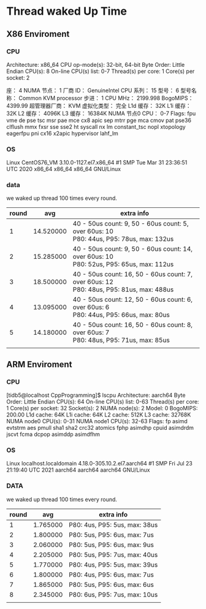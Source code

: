 

# Thread waked Up Time

## X86 Enviroment

### CPU

Architecture:          x86_64
CPU op-mode(s):        32-bit, 64-bit
Byte Order:            Little Endian
CPU(s):                8
On-line CPU(s) list:   0-7
Thread(s) per core:    1
Core(s) per socket:    2

座：                 4
NUMA 节点：         1
厂商 ID：           GenuineIntel
CPU 系列：          15
型号：              6
型号名称：        Common KVM processor
步进：              1
CPU MHz：             2199.998
BogoMIPS：            4399.99
超管理器厂商：  KVM
虚拟化类型：     完全
L1d 缓存：          32K
L1i 缓存：          32K
L2 缓存：           4096K
L3 缓存：           16384K
NUMA 节点0 CPU：    0-7
Flags:                 fpu vme de pse tsc msr pae mce cx8 apic sep mtrr pge mca cmov pat pse36 clflush mmx fxsr sse sse2 ht syscall nx lm constant_tsc nopl xtopology eagerfpu pni cx16 x2apic hypervisor lahf_lm

### OS

Linux CentOS76_VM 3.10.0-1127.el7.x86_64 #1 SMP Tue Mar 31 23:36:51 UTC 2020 x86_64 x86_64 x86_64 GNU/Linux



### data

we waked up thread 100 times every round.

| round | avg       | extra info                               |
| ----- | --------- | ---------------------------------------- |
| 1     | 14.520000 | 40 - 50us count: 9, 50 - 60us count: 5, over 60us: 10 <br />P80: 44us, P95: 78us, max: 132us |
| 2     | 15.285000 | 40 - 50us count: 9, 50 - 60us count: 14, over 60us: 10 <br />P80: 52us, P95: 65us, max: 112us |
| 3     | 18.500000 | 40 - 50us count: 16, 50 - 60us count: 7, over 60us: 12 <br />P80: 48us, P95: 81us, max: 488us |
| 4     | 13.095000 | 40 - 50us count: 12, 50 - 60us count: 6, over 60us: 6 <br />P80: 44us, P95: 66us, max: 80us |
| 5     | 14.180000 | 40 - 50us count: 16, 50 - 60us count: 8, over 60us: 7 <br />P80: 48us, P95: 71us, max: 85us |
|       |           |                                          |



## ARM Enviroment

### CPU

[tidb5@localhost CppProgramming]$ lscpu
Architecture:          aarch64
Byte Order:            Little Endian
CPU(s):                64
On-line CPU(s) list:   0-63
Thread(s) per core:    1
Core(s) per socket:    32
Socket(s):             2
NUMA node(s):          2
Model:                 0
BogoMIPS:              200.00
L1d cache:             64K
L1i cache:             64K
L2 cache:              512K
L3 cache:              32768K
NUMA node0 CPU(s):     0-31
NUMA node1 CPU(s):     32-63
Flags:                 fp asimd evtstrm aes pmull sha1 sha2 crc32 atomics fphp asimdhp cpuid asimdrdm jscvt fcma dcpop asimddp asimdfhm

### OS

Linux localhost.localdomain 4.18.0-305.10.2.el7.aarch64 #1 SMP Fri Jul 23 21:19:40 UTC 2021 aarch64 aarch64 aarch64 GNU/Linux

### DATA

we waked up thread 100 times every round.

| round | avg      | extra info                    |
| ----- | -------- | ----------------------------- |
| 1     | 1.765000 | P80: 4us, P95: 5us, max: 38us |
| 2     | 1.800000 | P80: 5us, P95: 6us, max: 7us  |
| 3     | 2.060000 | P80: 5us, P95: 6us, max: 9us  |
| 4     | 2.205000 | P80: 5us, P95: 7us, max: 40us |
| 5     | 1.770000 | P80: 4us, P95: 5us, max: 39us |
| 6     | 1.800000 | P80: 4us, P95: 6us, max: 7us  |
| 7     | 1.865000 | P80: 5us, P95: 6us, max: 6us  |
| 8     | 2.345000 | P80: 6us, P95: 7us, max: 10us |
|       |          |                               |




